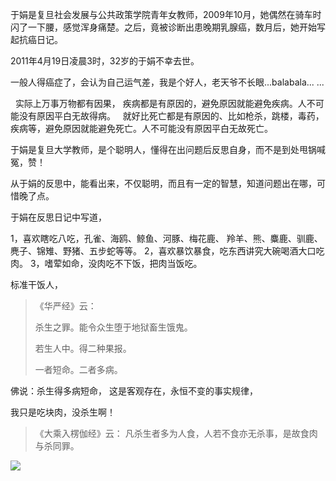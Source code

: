 于娟是复旦社会发展与公共政策学院青年女教师，2009年10月，她偶然在骑车时闪了一下腰，感觉浑身痛楚。之后，竟被诊断出患晚期乳腺癌，数月后，她开始写起抗癌日记。

2011年4月19日凌晨3时，32岁的于娟不幸去世。

一般人得癌症了，会认为自己运气差，我是个好人，老天爷不长眼...balabala... ...

&nbsp;
实际上万事万物都有因果，
疾病都是有原因的，避免原因就能避免疾病。人不可能没有原因平白无故得病。
&nbsp;
就好比死亡都是有原因的、比如枪杀，跳楼，毒药，疾病等，避免原因就能避免死亡。人不可能没有原因平白无故死亡。

于娟是复旦大学教师，是个聪明人，懂得在出问题后反思自身，而不是到处甩锅喊冤，赞！

从于娟的反思中，能看出来，不仅聪明，而且有一定的智慧，知道问题出在哪，可惜晚了点。

于娟在反思日记中写道，

1，喜欢瞎吃八吃，孔雀、海鸥、鲸鱼、河豚、梅花鹿、 羚羊、熊、麋鹿、驯鹿、麂子、锦雉、野猪、五步蛇等等。
2，喜欢暴饮暴食，吃东西讲究大碗喝酒大口吃肉。
3，嗜荤如命，没肉吃不下饭，把肉当饭吃。

标准干饭人，

> 《华严经》云：
> 
> 杀生之罪。能令众生堕于地狱畜生饿鬼。
> 
> 若生人中。得二种果报。
> 
> 一者短命。二者多病。 

佛说：杀生得多病短命，
这是客观存在，永恒不变的事实规律，

我只是吃块肉，没杀生啊！

> 《大乘入楞伽经》云： 
> 凡杀生者多为人食，人若不食亦无杀事，是故食肉与杀同罪。


![](images/于娟反省.jpg)